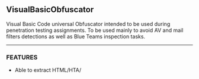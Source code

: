 ## VisualBasicObfuscator
Visual Basic Code universal Obfuscator intended to be used during penetration testing assignments.
To be used mainly to avoid AV and mail filters detections as well as Blue Teams inspection tasks.

---

### FEATURES

- Able to extract HTML/HTA/<script> contents
- Able to obfuscate arrays of numbers and characters
- Obfuscating strings via Bit Shuffling and base64 encoding (_as described in D.Knuth's vol.4a chapter 7.1.3_). This method produces smaller in size results (approx. 66% smaller resulting scripts)
- Merging long concatenated lines into variables appendings to avoid maximum number of continuing lines (24)
- Junk insertion, smart enough to avoid breaking syntax outside of routines
- Sensitive to quote escapes within strings, detecting consecutive lines concatenation
- Variables, Globals, Constants, function names, function parameters names randomization
- Comments, indents and blank lines removal,



```
usage: obfuscate.py [-h] [-o OUTPUT] [-N | -g GARBAGE | -G | -C]
                    [-m MIN_VAR_LEN] [-r RESERVED] [-v | -q]
                    input_file

Attempts to obfuscate an input visual basic script in order to prevent curious
eyes from reading over it.

positional arguments:
  input_file            Visual Basic script to be obfuscated.

optional arguments:
  -h, --help            show this help message and exit
  -o OUTPUT, --output OUTPUT
                        Output file. Default: stdout
  -N, --normalize       Don't perform obfuscation, do only code normalization
                        (like long strings transformation).
  -g GARBAGE, --garbage GARBAGE
                        Percent of garbage to append to the obfuscated code.
                        Default: 12%.
  -G, --no-garbage      Don't append any garbage.
  -C, --no-colors       Dont use colors.
  -m MIN_VAR_LEN, --min-var-len MIN_VAR_LEN
                        Minimum length of variable to include in name
                        obfuscation. Too short value may break the original
                        script. Default: 5.
  -r RESERVED, --reserved RESERVED
                        Reserved word/name that should not be obfuscated (in
                        case some name has to be in original script cause it
                        may break it otherwise). Repeat the option for more
                        words.
  -v, --verbose         Verbose output.
  -q, --quiet           No unnecessary output.
```

---


## Obfuscation example

**Original form** 

```
Const MY_CONSTANTS = "Some super const"
Dim AnotherVariable As String

Sub MyTestSub(ByVal arg1 As String)
    ' The below real-world used query contains nested quotes/apostrophes
    ' That could confuse `removeComments` routine
    Query = "SELECT * FROM __InstanceModificationEvent WITHIN 60 " _
    & "WHERE TargetInstance ISA 'Win32_PerfFormattedData_PerfOS_System' " _
    & "AND TargetInstance.SystemUpTime >= 200 AND " _
    & "TargetInstance.SystemUpTime < 320"

    Dim arr As Variant
    arr = Array(1, 2, 3, 4, 5, 6)   ' This is an inline comment

    Dim var1, var2
    var1 = "Testing Short string"
    var2 = "short"

    '
    ' This is a comment
    '
    Dim longString
    longString = "1. this is some very long string concatenated."
    longString = longString + "2. this is some very long string concatenated."
    longString = longString + "3. this is some very long string concatenated."
    longString = longString + "4. this is some very long string concatenated."

    longString = longString + "5. this is some very long string concatenated." _
    & "6. this is some very long string concatenated." _
    & "7. this is some very long string concatenated." _
    & "8. this is some very long string concatenated." _
    & "9. this is some very long string concatenated."

    Dim somecondition As Boolean
    somecondition = False
    If somecondition <> False Then
        Exit Sub
    End If

    MsgBox ("Test1(Constant): " & MY_CONSTANTS)
    MsgBox ("Test2(Query): " & Query)
    MsgBox ("Test3(var1 + var2): " & var1 & var2)
    MsgBox ("Test4(longString): " & longString)
    MsgBox ("Test5(Array's contents): " & Join(arr, ","))

End Sub

Sub test()
    MyTestSub (0)
End Sub
```

---

**Obfuscated form**:

Invocation - we have to specify that the macro is named `test` and therefore this Sub name shall not be mangled:

```
bash $ ./obfuscate.py -r test -v demo.vbs
```

Output (mind that _Constants_ contents cannot be anyhow obfuscated, as they have to be known at compile time):

```
Const MY_CONSTANTS="Some super const"
Dim H5AyJRiT As String
Sub LdzqEiHkpovt(ByVal arg1 As String)
K8fqa=onOrpZJSZL("Aq0oV8IwZBFohAVdSO6+TJjg8124pPFV0K9zUbqn0FD4q9xWwLr1VWiukEpQooxWoBBRCQ==") _
& onOrpZJSZL("EuqkUgCucEii6dFXmODzXbik8VU4hYBYaI3RSep3F0yIoVRf2qdRXaC8cF2g4sBVMLVhXSrsnVOC9+9aoK/cFw==") _
& onOrpZJSZL("EKhhEYinVF5gsvxV4rD0V6ptPFGgvXNeoPMiXbCp8hGyU1YDoBQQQg==") _
& onOrpZJSZL("iKdUXmCy/FXisPRXqm08UaC9c16g8yJdsKnyEahC1go=")
Dim arr As Variant
arr=Array(3256/3256,293-291,-1964+1967,-2979+2983,1678-1673,342-336)
Dim var1,var2
var1=onOrpZJSZL(Chr(Int("&H69"))&Chr(&H4f)&Chr(Int("&H50"))&Chr(Int("&H51"))&"X"&Chr(55)&Chr(Int("&H69"))&Chr(Int("111"))&Chr(Int("56"))&Chr(Int("120"))&Chr(&H47)&Chr(&H61)&Chr(&H36)&Chr(-209+289)&Chr(Int("120"))&Chr(Int("&H53"))&Chr(113)&Chr(Int("&H4f"))&Chr(76)&"Q"&Chr(Int("84"))&Chr(114)&"q"&Chr(&H74)&Chr(88)&Chr(70)&Chr(-2196+2285)&Chr(Int("&H3d")))
var2=Chr(Int("115"))&Chr(Int("104"))&Chr(111)&"r"&Chr(1900-1784)
Dim oAQ96qYI As String
oAQ96qYI=Chr(&H4c)&Chr(56)&Chr(Int("&H79"))&Chr(112)&Chr(111)&Chr(76)&Chr(Int("48"))&Chr(Int("&H50"))&Chr(78645/749)&Chr(&H45)&Chr(&H49)&Chr(110)&Chr(Int("78"))&Chr(Int("97"))&Chr(2431-2328)&Chr(&H52)&Chr(-1842+1955)&Chr(3538-3458)&"7"&Chr(Int("104"))&Chr(121)
Dim ChtxGWGe As String
ChtxGWGe=Chr(1513-1429)&Chr(80)&Chr(Int("69"))&Chr(121)&Chr(Int("122"))&Chr(&H41)&Chr(Int("&H73"))&Chr(Int("&H31"))&Chr(Int("&H76"))&"l"&"k"&Chr(Int("&H33"))&Chr(Int("67"))&Chr(&H42)&Chr(51)&Chr(&H78)&Chr(&H37)&Chr(&H71)&Chr(878-766)&Chr(2660-2571)&Chr(Int("71"))&Chr(Int("&H58"))&Chr(77)&Chr(113)&Chr(78276/1186)
Dim E1X9VVBEe
E1X9VVBEe=onOrpZJSZL("sEBxR7ih0higdXdQsqvyEernUFv4iNxVquLwTLqtXFboid1Uoq1wXKKvUlw=")
E1X9VVBEe=E1X9VVBEe+onOrpZJSZL("skBRR7ih0higdXdQsqvyEernUFv4iNxVquLwTLqtXFboid1Uoq1wXKKvUlw=")
E1X9VVBEe=E1X9VVBEe+onOrpZJSZL("skBxR7ih0higdXdQsqvyEernUFv4iNxVquLwTLqtXFboid1Uoq1wXKKvUlw=")
E1X9VVBEe=E1X9VVBEe+onOrpZJSZL("sEJRR7ih0higdXdQsqvyEernUFv4iNxVquLwTLqtXFboid1Uoq1wXKKvUlw=")
E1X9VVBEe=E1X9VVBEe+onOrpZJSZL("sEJxR7ih0higdXdQsqvyEernUFv4iNxVquLwTLqtXFboid1Uoq1wXKKvUlw=") _
& onOrpZJSZL("skJRR7ih0higdXdQsqvyEernUFv4iNxVquLwTLqtXFboid1Uoq1wXKKvUlw=") _
& onOrpZJSZL("skJxR7ih0higdXdQsqvyEernUFv4iNxVquLwTLqtXFboid1Uoq1wXKKvUlw=") _
& onOrpZJSZL("sEBTR7ih0higdXdQsqvyEernUFv4iNxVquLwTLqtXFboid1Uoq1wXKKvUlw=") _
& onOrpZJSZL("sEBzR7ih0higdXdQsqvyEernUFv4iNxVquLwTLqtXFboid1Uoq1wXKKvUlw=")
Dim EKyef8cVxSrr As Boolean
Dim v9yzH As String
v9yzH="t"&Chr(Int("&H62"))&Chr(Int("57"))&"r"&Chr(&H57)&Chr(Int("&H61"))&Chr(Int("&H4c"))&"W"&Chr(Int("&H6b"))&Chr(109)&"x"&Chr(108)&Chr(Int("50"))&Chr(115)&Chr(&H6e)&"P"&Chr(&H36)&Chr(80)&Chr(86)&Chr(Int("108"))&Chr(Int("&H74"))
EKyef8cVxSrr=False
If EKyef8cVxSrr<>False Then
Exit Sub
End If
Dim P0HBOB As String
P0HBOB=Chr(-1358+1446)&Chr(-3235+3316)&Chr(27010/365)&"7"&Chr(Int("&H6c"))&Chr(75)&"R"&Chr(6462-6396)&Chr(Int("&H57"))&Chr(86)&Chr(Int("106"))&Chr(99)&Chr(49)&Chr(&H56)&Chr(52496/772)&Chr(&H64)&"s"&Chr(Int("&H66"))&Chr(8944-8832)&Chr(Int("&H63"))&Chr(Int("104"))&Chr(72)&Chr(&H43)&Chr(Int("107"))&Chr(Int("&H4b"))&Chr(-1162+1278)&Chr(3073-2984)&"e"
MsgBox ("Test1(Constant): " & MY_CONSTANTS)
MsgBox (onOrpZJSZL(Chr(105)&Chr(79)&Chr(75840/948)&Chr(Int("&H51"))&Chr(Int("&H58"))&"z"&Chr(-344+420)&"E"&Chr(Int("48"))&"E"&Chr(55)&"g"&Chr(2905-2789)&Chr(-294+412)&Chr(&H6b)&Chr(Int("89"))) & K8fqa)
MsgBox (onOrpZJSZL(Chr(&H69)&Chr(79)&Chr(80)&Chr(&H51)&Chr(895-807)&Chr(6451-6396)&Chr(&H71)&"M"&Chr(Int("&H63"))&Chr(&H45)&Chr(114)&Chr(-1738+1843)&Chr(&H4e)&Chr(Int("&H56"))&"Q"&Chr(&H43)&Chr(283938/2558)&Chr(Int("78"))&"D"&Chr(86)&Chr(85)&"b"&Chr(Int("&H6f"))&Chr(Int("66"))&"W"&"A"&Chr(111)&Chr(61)) & var1 & var2)
MsgBox (onOrpZJSZL(Chr(105)&"O"&Chr(Int("80"))&Chr(2870-2789)&Chr(&H58)&Chr(2709-2662)&Chr(Int("&H43"))&Chr(79)&Chr(Int("88"))&Chr(Int("69"))&Chr(196601/2209)&Chr(Int("&H71"))&Chr(&H34)&Chr(Int("&H39"))&"N"&Chr(3900/39)&Chr(Int("&H75"))&Chr(113)&Chr(-1542+1591)&"c"&Chr(Int("86"))&Chr(189417/1839)&Chr(&H3d)&"=") & E1X9VVBEe)

' Cut for brevity. One can see the rest of this output in 'demo-obfuscated.vbs'
' [...]
```

---

### TODO:

- Improve obfuscation routines
- Add strings encoding/decoding routine based on some simple transformations
- Add strings array based obfuscation
- Add polymorphic code obfuscation with given key to put into document's metadata
- Add `Eval` based code obfuscation routines
- Offer the user functionality of storing encryption/decryption key in document's metadata.
- Implement several techniques for avoiding detections implemented in [Revoke-Obfuscation](https://www.blackhat.com/docs/us-17/thursday/us-17-Bohannon-Revoke-Obfuscation-PowerShell-Obfuscation-Detection-And%20Evasion-Using-Science-wp.pdf), mainly for fun and for avoidance of generic PUA (_Potentially Unwatend Application_) detection algorithms in modern Anti-Virus softwares


---

### KNOWN BUGS:

- Inserting junk that is not a comment doesn't work properly (something about function boundaries detection)
    (also junk insertion breaks the syntax, so it had been **disabled** temporarily until the bug gets fixed).
- ~~There is a bug with function parameters mangling that introduces various syntax errors and breaks~~
- If there is a string within quotes placed in the comment - it will wrongly get obfuscated breaking the syntax
